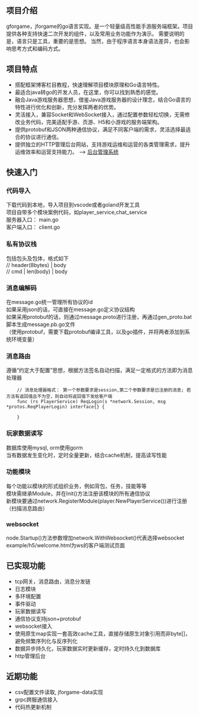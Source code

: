 
## 项目介绍　　
gforgame，jforgame的go语言实现。是一个轻量级高性能手游服务端框架。项目提供各种支持快速二次开发的组件，以及常用业务功能作为演示。
需要说明的是，语言只是工具，重要的是思想。 当然，由于程序语言本身语法差异，也会影响思考方式和编码方式。 

## 项目特点
* 搭配框架博客栏目教程，快速理解项目模块原理和Go语言特性。  
* 最适合java转go的开发人员，在这里，你可以找到熟悉的感觉。   
* 融合Java游戏服务器思想，借鉴Java游戏服务器的设计理念，结合Go语言的特性进行优化和创新，充分发挥两者的优势。
* 灵活接入，兼容Socket和WebSocket接入，通过配置参数轻松切换，无需修改业务代码，完美适配手游、页游、H5和小游戏的服务端架构。
* 提供protobuf和JSON两种通信协议，满足不同客户端的需求，灵活选择最适合的协议进行通信。
* 提供独立的HTTP管理后台网站，支持游戏运维和运营的各类管理需求，提升运维效率和运营支持能力。  --> [后台管理系统](https://github.com/kingston-csj/gamekeeper)  

## 快速入门
### 代码导入
下载代码到本地，导入项目到vscode或者goland开发工具  
项目自带多个模块案例代码，如player_service,chat_service  
服务器入口： main.go  
客户端入口： client.go  


### 私有协议栈
包括包头及包体，格式如下  
//      header(8bytes)     | body  
//  cmd | len(body)        | body  

### 消息编解码
在message.go统一管理所有协议的id  
如果采用json的话，可直接在message.go定义协议结构  
如果采用protobuf的话，则通过message.proto进行注册，再通过gen_proto.bat脚本生成message.pb.go文件  
（使用protobuf，需要下载protobuf编译工具，以及go插件，并将两者添加到系统环境变量）  

### 消息路由
遵循“约定大于配置”思想，根据方法签名自动扫描，满足一定格式的方法即为消息处理器  
```golang
    // 消息处理器格式： 第一个参数要求是session,第二个参数要求是已注册的消息; 若方法有返回值且不为空，则自动将返回值下发给客户端
    func (rs PlayerService) ReqLogin(s *network.Session, msg *protos.ReqPlayerLogin) interface{} {
    
    }
```

### 玩家数据读写
数据库使用mysql, orm使用gorm  
当有数据发生变化时，定时全量更新，结合cache机制，提高读写性能  

### 功能模块
每个功能以模块的形式组织业务，例如背包，任务，技能等等  
模块需继承Module，并在Init()方法注册该模块的所有通信协议  
新模块要通过network.RegisterModule(player.NewPlayerService())进行注册（扫描消息路由）  

### websocket
node.Startup()方法参数增加network.WithWebsocket()代表选择websocket  
example/h5/welcome.html为ws的客户端测试页面  

## 已实现功能
* tcp网关，消息路由，消息分发链  
* 日志模块
* 多环境配置
* 事件驱动
* 玩家数据读写
* 通信协议支持json+protobuf
* websocket接入
* 使用原生map实现一套高效cache工具，直接存储原生对象引用而非byte[]，避免频繁序列化与反序列化
* 数据异步持久化，玩家数据实时更新缓存，定时持久化到数据库
* http管理后台

## 近期功能
* csv配置文件读取, jforgame-data实现
* grpc跨服通信接入
* 代码热更新机制
